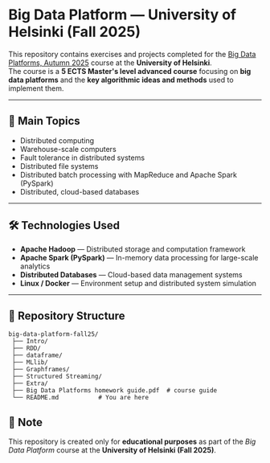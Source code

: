 # Big Data Platform — University of Helsinki (Fall 2025)

This repository contains exercises and projects completed for the [Big Data Platforms, Autumn 2025](https://big-data-platforms-25.mooc.fi/) course at the **University of Helsinki**.  
The course is a **5 ECTS Master's level advanced course** focusing on **big data platforms** and the **key algorithmic ideas and methods** used to implement them.

---

## 🧩 Main Topics

- Distributed computing  
- Warehouse-scale computers  
- Fault tolerance in distributed systems  
- Distributed file systems  
- Distributed batch processing with MapReduce and Apache Spark (PySpark)  
- Distributed, cloud-based databases 

---

## 🛠️ Technologies Used

- **Apache Hadoop** — Distributed storage and computation framework  
- **Apache Spark (PySpark)** — In-memory data processing for large-scale analytics  
- **Distributed Databases** — Cloud-based data management systems  
- **Linux / Docker** — Environment setup and distributed system simulation  

---

## 📂 Repository Structure
```
big-data-platform-fall25/
 ├── Intro/
 ├── RDD/
 ├── dataframe/ 
 ├── MLlib/ 
 ├── Graphframes/ 
 ├── Structured Streaming/
 ├── Extra/
 ├── Big Data Platforms homework guide.pdf  # course guide 
 └── README.md           # You are here
```
## 🧾 Note

This repository is created only for **educational purposes** as part of the *Big Data Platform* course at the **University of Helsinki (Fall 2025)**.
